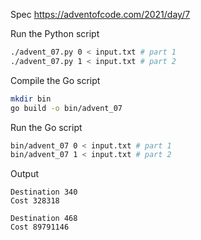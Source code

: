 Spec https://adventofcode.com/2021/day/7

Run the Python script

```bash
./advent_07.py 0 < input.txt # part 1
./advent_07.py 1 < input.txt # part 2
```

Compile the Go script

```bash
mkdir bin
go build -o bin/advent_07
```

Run the Go script

```bash
bin/advent_07 0 < input.txt # part 1
bin/advent_07 1 < input.txt # part 2
```

Output

```
Destination 340
Cost 328318
```
```
Destination 468
Cost 89791146
```

